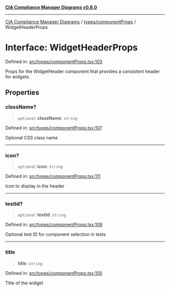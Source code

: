 [**CIA Compliance Manager Diagrams v0.8.0**](../../../README.md)

***

[CIA Compliance Manager Diagrams](../../../modules.md) / [types/componentProps](../README.md) / WidgetHeaderProps

# Interface: WidgetHeaderProps

Defined in: [src/types/componentProps.tsx:103](https://github.com/Hack23/cia-compliance-manager/blob/78912779fad2796d4afcf9e0a863cca80a66b25f/src/types/componentProps.tsx#L103)

Props for the WidgetHeader component that provides a consistent header for widgets.

## Properties

### className?

> `optional` **className**: `string`

Defined in: [src/types/componentProps.tsx:107](https://github.com/Hack23/cia-compliance-manager/blob/78912779fad2796d4afcf9e0a863cca80a66b25f/src/types/componentProps.tsx#L107)

Optional CSS class name

***

### icon?

> `optional` **icon**: `string`

Defined in: [src/types/componentProps.tsx:111](https://github.com/Hack23/cia-compliance-manager/blob/78912779fad2796d4afcf9e0a863cca80a66b25f/src/types/componentProps.tsx#L111)

Icon to display in the header

***

### testId?

> `optional` **testId**: `string`

Defined in: [src/types/componentProps.tsx:109](https://github.com/Hack23/cia-compliance-manager/blob/78912779fad2796d4afcf9e0a863cca80a66b25f/src/types/componentProps.tsx#L109)

Optional test ID for component selection in tests

***

### title

> **title**: `string`

Defined in: [src/types/componentProps.tsx:105](https://github.com/Hack23/cia-compliance-manager/blob/78912779fad2796d4afcf9e0a863cca80a66b25f/src/types/componentProps.tsx#L105)

Title of the widget
